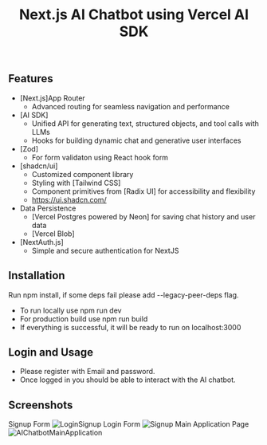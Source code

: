   <h1 align="center">Next.js AI Chatbot using Vercel AI SDK</h1>

<br/>

## Features
- [Next.js]App Router
  - Advanced routing for seamless navigation and performance
- [AI SDK]
  - Unified API for generating text, structured objects, and tool calls with LLMs
  - Hooks for building dynamic chat and generative user interfaces
- [Zod]
  - For form validaton using React hook form
- [shadcn/ui]
  - Customized component library
  - Styling with [Tailwind CSS]
  - Component primitives from [Radix UI] for accessibility and flexibility
  - https://ui.shadcn.com/
- Data Persistence
  - [Vercel Postgres powered by Neon] for saving chat history and user data
  - [Vercel Blob]
- [NextAuth.js]
  - Simple and secure authentication for NextJS
 
## Installation
Run npm install, if some deps fail please add --legacy-peer-deps flag. 
- To run locally use npm run dev
- For production build use npm run build
- If everything is successful, it will be ready to run on localhost:3000

## Login and Usage
 - Please register with Email and password.
 - Once logged in you should be able to interact with the AI chatbot.

## Screenshots
Signup Form
![LoginSignup](https://github.com/user-attachments/assets/53c5ecd2-6fe7-4879-bd1a-7416fda342c3)
Login Form
![Signup](https://github.com/user-attachments/assets/ff2a4aa7-ff29-49bc-b185-5326a0e04057)
Main Application Page
![AIChatbotMainApplication](https://github.com/user-attachments/assets/ce0002a3-8c39-4f94-bb4f-185d49e0d75f)









